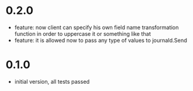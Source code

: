 # 0.2.0

* feature: now client can specify his own field name transformation function in order to uppercase it or something like that
* feature: it is allowed now to pass any type of values to journald.Send
 
# 0.1.0

* initial version, all tests passed
